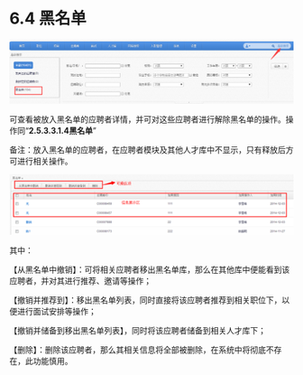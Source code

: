 # 6.4 黑名单


![](image385.png)

可查看被放入黑名单的应聘者详情，并可对这些应聘者进行解除黑名单的操作。操作同“**2.5.3.3.1.4黑名单**”

备注：放入黑名单的应聘者，在应聘者模块及其他人才库中不显示，只有释放后方可进行相关操作。

![](image387.png)

其中：

【从黑名单中撤销】：可将相关应聘者移出黑名单库，那么在其他库中便能看到该应聘者，并对其进行推荐、邀请等操作；

【撤销并推荐到】：移出黑名单列表，同时直接将该应聘者推荐到相关职位下，以便进行面试安排等操作；

【撤销并储备到移出黑名单列表】，同时将该应聘者储备到相关人才库下；

【删除】：删除该应聘者，那么其相关信息将全部被删除，在系统中将彻底不存在，此功能慎用。
